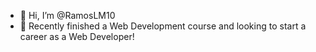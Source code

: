 - 👋 Hi, I’m @RamosLM10
- 👀 Recently finished a Web Development course and looking to start a career as a Web Developer! 


<!---
RamosLM10/RamosLM10 is a ✨ special ✨ repository because its `README.md` (this file) appears on your GitHub profile.
You can click the Preview link to take a look at your changes.
--->
